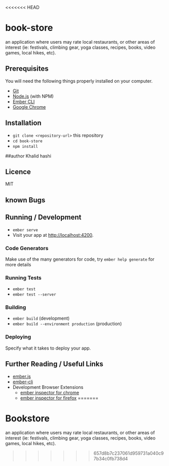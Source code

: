 <<<<<<< HEAD
# book-store

an application where users may rate local restaurants, or other areas of interest (ie: festivals, climbing gear, yoga classes, recipes, books, video games, local hikes, etc).

## Prerequisites


You will need the following things properly installed on your computer.

* [Git](https://git-scm.com/)
* [Node.js](https://nodejs.org/) (with NPM)
* [Ember CLI](https://ember-cli.com/)
* [Google Chrome](https://google.com/chrome/)

## Installation

* `git clone <repository-url>` this repository
* `cd book-store`
* `npm install`

##author
Khalid hashi

## Licence
MIT

## known Bugs

## Running / Development

* `ember serve`
* Visit your app at [http://localhost:4200](http://localhost:4200).

### Code Generators

Make use of the many generators for code, try `ember help generate` for more details

### Running Tests

* `ember test`
* `ember test --server`

### Building

* `ember build` (development)
* `ember build --environment production` (production)

### Deploying

Specify what it takes to deploy your app.

## Further Reading / Useful Links

* [ember.js](https://emberjs.com/)
* [ember-cli](https://ember-cli.com/)
* Development Browser Extensions
  * [ember inspector for chrome](https://chrome.google.com/webstore/detail/ember-inspector/bmdblncegkenkacieihfhpjfppoconhi)
  * [ember inspector for firefox](https://addons.mozilla.org/en-US/firefox/addon/ember-inspector/)
=======
# Bookstore
 an application where users may rate local restaurants, or other areas of interest (ie: festivals, climbing gear, yoga classes, recipes, books, video games, local hikes, etc).
>>>>>>> 657d8b7c237061d959731a040c97b34c0fb738d4
